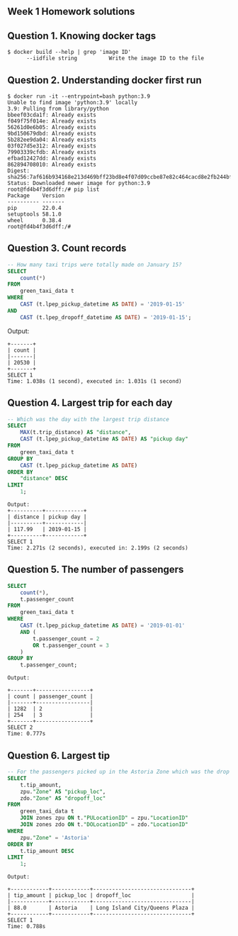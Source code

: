 ## Week 1 Homework solutions

## Question 1. Knowing docker tags

    $ docker build --help | grep 'image ID'
          --iidfile string          Write the image ID to the file

## Question 2. Understanding docker first run 

    $ docker run -it --entrypoint=bash python:3.9
    Unable to find image 'python:3.9' locally
    3.9: Pulling from library/python
    bbeef03cda1f: Already exists
    f049f75f014e: Already exists
    56261d0e6b05: Already exists
    9bd150679dbd: Already exists
    5b282ee9da04: Already exists
    03f027d5e312: Already exists
    79903339cfdb: Already exists
    efbad12427dd: Already exists
    862894708010: Already exists
    Digest: sha256:7af616b934168e213d469bff23bd8e4f07d09ccbe87e82c464cacd8e2fb244bf
    Status: Downloaded newer image for python:3.9
    root@fd4b4f3d6dff:/# pip list
    Package    Version
    ---------- -------
    pip        22.0.4
    setuptools 58.1.0
    wheel      0.38.4
    root@fd4b4f3d6dff:/#

## Question 3. Count records 

```sql
-- How many taxi trips were totally made on January 15?
SELECT
    count(*)
FROM
    green_taxi_data t
WHERE
    CAST (t.lpep_pickup_datetime AS DATE) = '2019-01-15'
AND 
    CAST (t.lpep_dropoff_datetime AS DATE) = '2019-01-15';
```

Output:

    +-------+
    | count |
    |-------|
    | 20530 |
    +-------+
    SELECT 1
    Time: 1.038s (1 second), executed in: 1.031s (1 second)

## Question 4. Largest trip for each day

```sql
-- Which was the day with the largest trip distance
SELECT
    MAX(t.trip_distance) AS "distance",
    CAST (t.lpep_pickup_datetime AS DATE) AS "pickup day"
FROM
    green_taxi_data t
GROUP BY
    CAST (t.lpep_pickup_datetime AS DATE)
ORDER BY
    "distance" DESC
LIMIT
    1;
```

    Output:
    +----------+------------+
    | distance | pickup day |
    |----------+------------|
    | 117.99   | 2019-01-15 |
    +----------+------------+
    SELECT 1
    Time: 2.271s (2 seconds), executed in: 2.199s (2 seconds)

## Question 5. The number of passengers

```sql
SELECT
    count(*),
    t.passenger_count
FROM
    green_taxi_data t
WHERE
    CAST (t.lpep_pickup_datetime AS DATE) = '2019-01-01'
    AND (
        t.passenger_count = 2
        OR t.passenger_count = 3
    )
GROUP BY
    t.passenger_count;
```

    Output:

    +-------+-----------------+
    | count | passenger_count |
    |-------+-----------------|
    | 1282  | 2               |
    | 254   | 3               |
    +-------+-----------------+
    SELECT 2
    Time: 0.777s

## Question 6. Largest tip

```sql
-- For the passengers picked up in the Astoria Zone which was the drop off zone that had the largest tip? We want the name of the zone, not the id.
SELECT
    t.tip_amount,
    zpu."Zone" AS "pickup_loc",
    zdo."Zone" AS "dropoff_loc"
FROM
    green_taxi_data t
    JOIN zones zpu ON t."PULocationID" = zpu."LocationID"
    JOIN zones zdo ON t."DOLocationID" = zdo."LocationID"
WHERE
    zpu."Zone" = 'Astoria'
ORDER BY
    t.tip_amount DESC
LIMIT
    1;
```

    Output:

    +------------+------------+-------------------------------+
    | tip_amount | pickup_loc | dropoff_loc                   |
    |------------+------------+-------------------------------|
    | 88.0       | Astoria    | Long Island City/Queens Plaza |
    +------------+------------+-------------------------------+
    SELECT 1
    Time: 0.788s